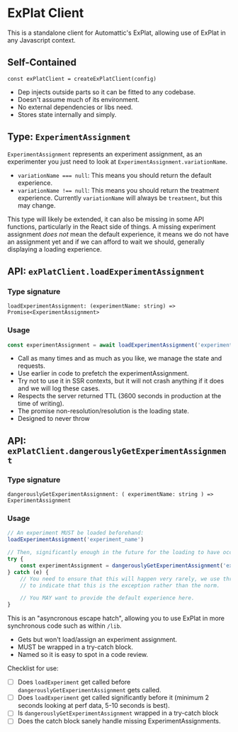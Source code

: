 # ExPlat Client

This is a standalone client for Automattic's ExPlat, allowing use of ExPlat in any Javascript context.

## Self-Contained

`const exPlatClient = createExPlatClient(config)`

- Dep injects outside parts so it can be fitted to any codebase.
- Doesn't assume much of its environment.
- No external dependencies or libs need.
- Stores state internally and simply.

## Type: `ExperimentAssignment`

`ExperimentAssignment` represents an experiment assignment, as an experimenter you just need to look at `ExperimentAssignment.variationName`.

- `variationName === null`: This means you should return the default experience.
- `variationName !== null`: This means you should return the treatment experience. Currently `variationName` will always be `treatment`, but this may change.

This type will likely be extended, it can also be missing in some API functions, particularly in the React side of things. A missing experiment assignment _does not_ mean the default experience, it means we do not have an assignment yet and if we can afford to wait we should, generally displaying a loading experience.

## API: `exPlatClient.loadExperimentAssignment`

### Type signature

`loadExperimentAssignment: (experimentName: string) => Promise<ExperimentAssignment>`

### Usage

```js
const experimentAssignment = await loadExperimentAssignment('experiment_name')
```

- Call as many times and as much as you like, we manage the state and requests.
- Use earlier in code to prefetch the experimentAssignment.
- Try not to use it in SSR contexts, but it will not crash anything if it does and we will log these cases.
- Respects the server returned TTL (3600 seconds in production at the time of writing).
- The promise non-resolution/resolution is the loading state.
- Designed to never throw

## API: `exPlatClient.dangerouslyGetExperimentAssignment`

### Type signature

`dangerouslyGetExperimentAssignment: ( experimentName: string ) => ExperimentAssignment`

### Usage

```js
// An experiment MUST be loaded beforehand:
loadExperimentAssignment('experiment_name')

// Then, significantly enough in the future for the loading to have occurred:
try {
    const experimentAssignment = dangerouslyGetExperimentAssignment('experiment_name')
} catch (e) {
    // You need to ensure that this will happen very rarely, we use throwing and a try catch block
    // to indicate that this is the exception rather than the norm.

    // You MAY want to provide the default experience here.
}
```

This is an "asyncronous escape hatch", allowing you to use ExPlat in more synchronous code such as within `/lib`.

- Gets but won't load/assign an experiment assignment.
- MUST be wrapped in a try-catch block.
- Named so it is easy to spot in a code review.

Checklist for use:

- [ ] Does `loadExperiment` get called before `dangerouslyGetExperimentAssignment` gets called.
- [ ] Does `loadExperiment` get called significantly before it (minimum 2 seconds looking at perf data, 5-10 seconds is best).
- [ ] Is `dangerouslyGetExperimentAssignment` wrapped in a try-catch block
- [ ] Does the catch block sanely handle missing ExperimentAssignments.

